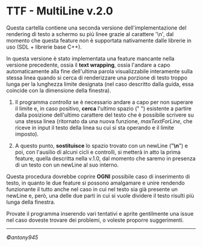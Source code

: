 # TTF - MultiLine v.2.0

Questa cartella contiene una seconda versione dell'implementazione del rendering di testo a schermo su più linee grazie al carattere '\n', dal momento che questa feature non è supportata nativamente dalle librerie in uso (SDL + librerie base C++).

In questa versione è stato implementata una feature mancante nella versione precedente, ossia il **text wrapping**, ossia l'andare a capo automaticamente alla fine dell'ultima parola visualizzabile interamente sulla stessa linea quando si cerca di renderizzare una porzione di testo troppo lunga per la lunghezza limite designata (nel caso descritto dalla guida, essa coincide con la dimensione della finestra).

1. Il programma _controlla_ se è necessario andare a capo per non superare il limite e, in caso positivo, **cerca** l'ultimo spazio (" ") esistente a partire dalla posizione dell'ultimo carattere del testo che è possibile scrivere su una stessa linea (ritornato da una nuova funzione, _maxTextForLine_, che riceve in input il testo della linea su cui si sta operando e il limite imposto).

2. A questo punto, **sostituisce** lo spazio trovato con un newLine ("**\n**") e poi, con l'ausilio di alcuni cicli e controlli, si metterà in atto la prima feature, quella descritta nella v.1.0, dal momento che saremo in presenza di un testo con un newLine al suo interno.

Questa procedura dovrebbe coprire **OGNI** possibile caso di inserimento di testo, in quanto le due feature si possono amalgamare e unire rendendo funzionante il tutto anche nel caso in cui nel testo sia già presente un newLine e, però, una delle due parti in cui si vuole dividere il testo risulti più lunga della finestra.

Provate il programma inserendo vari tentativi e aprite gentilmente una issue nel caso doveste trovare dei problemi, o voleste proporre suggerimenti.

___

*©antony945*
